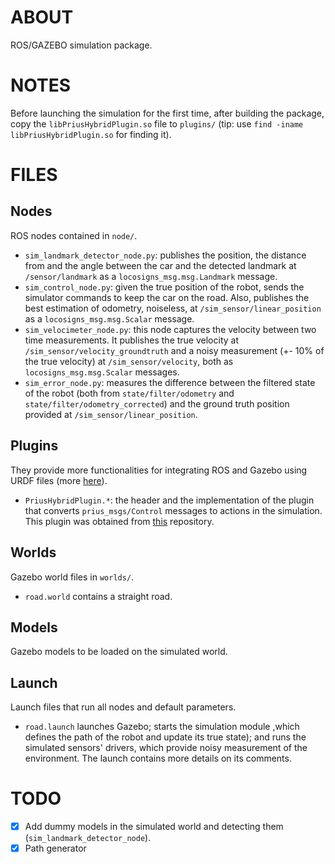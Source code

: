 ABOUT
==============================
ROS/GAZEBO simulation package.

NOTES
==============================
Before launching the simulation for the first time, after building the package, copy the `libPriusHybridPlugin.so` file to `plugins/` (tip: use `find -iname libPriusHybridPlugin.so` for finding it).

FILES
==============================

## Nodes

ROS nodes contained in `node/`.
* `sim_landmark_detector_node.py`: publishes the position, the distance from and the angle between the car and the detected landmark at `/sensor/landmark` as a `locosigns_msg.msg.Landmark` message.
* `sim_control_node.py`: given the true position of the robot, sends the simulator commands to keep the car on the road. Also, publishes the best estimation of odometry, noiseless, at `/sim_sensor/linear_position` as a `locosigns_msg.msg.Scalar` message.
* `sim_velocimeter_node.py`: this node captures the velocity between two time measurements. It publishes the true velocity at `/sim_sensor/velocity_groundtruth` and a noisy measurement (+- 10% of the true velocity) at `/sim_sensor/velocity`, both as `locosigns_msg.msg.Scalar` messages.
* `sim_error_node.py`: measures the difference between the filtered state of the robot (both from `state/filter/odometry` and `state/filter/odometry_corrected`) and the ground truth position provided at `/sim_sensor/linear_position`.

## Plugins
They provide more functionalities for integrating ROS and Gazebo using URDF files (more [here](http://gazebosim.org/tutorials?tut=ros_gzplugins)).
* `PriusHybridPlugin.*`: the header and the implementation of the plugin that converts `prius_msgs/Control` messages to actions in the simulation. This plugin was obtained from [this](https://github.com/osrf/car_demo) repository.

## Worlds

Gazebo world files in `worlds/`.
* `road.world` contains a straight road.

## Models

Gazebo models to be loaded on the simulated world.

## Launch

Launch files that run all nodes and default parameters.
* `road.launch` launches Gazebo; starts the simulation module ,which defines the path of the robot and update its true state); and runs the simulated sensors' drivers, which provide noisy measurement of the environment. The launch contains more details on its comments. 

TODO
==============================
- [X] Add dummy models in the simulated world and detecting them (`sim_landmark_detector_node`).
- [X] Path generator
